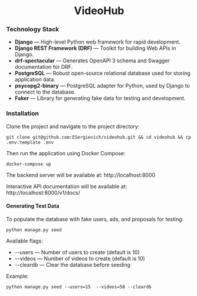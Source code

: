 <div align="center">

<h1>VideoHub</h1>

</div>

### Technology Stack

* **Django** — High-level Python web framework for rapid development.
* **Django REST Framework (DRF)** — Toolkit for building Web APIs in Django.
* **drf-spectacular** — Generates OpenAPI 3 schema and Swagger documentation for DRF.
* **PostgreSQL** — Robust open-source relational database used for storing application data.
* **psycopg2-binary** — PostgreSQL adapter for Python, used by Django to connect to the database.
* **Faker** — Library for generating fake data for testing and development.

### Installation

Clone the project and navigate to the project directory:

```shell
git clone git@github.com:ESergievich/videohub.git && cd videohub && cp .env.template .env
```

Then run the application using Docker Compose:

```shell
docker-compose up
```

The backend server will be available at:
http://localhost:8000

Interactive API documentation will be available at:
http://localhost:8000/v1/docs/

#### Generating Test Data

To populate the database with fake users, ads, and proposals for testing:

```shell
python manage.py seed
```

Available flags:

* --users — Number of users to create (default is 10)
* --videos — Number of videos to create (default is 10)
* --cleardb — Clear the database before seeding

Example:

```shell
python manage.py seed --users=15  --videos=50 --cleardb
```
